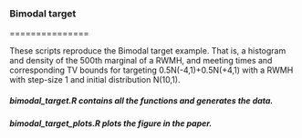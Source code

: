 ### Bimodal target
===============

These scripts reproduce the Bimodal target example. That is, a histogram and density of the 500th marginal of a RWMH, and meeting times and corresponding TV bounds for targeting 0.5N(-4,1)+0.5N(+4,1)
with a RWMH with step-size 1 and initial distribution N(10,1).

##### bimodal_target.R contains all the functions and generates the data. 
##### bimodal_target_plots.R plots the figure in the paper. 
